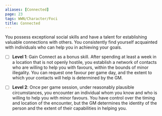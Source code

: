 ```yaml
---
aliases: [Connected]
page: 23
tags: WWN/Character/Foci
title: Connected
---
```


You possess exceptional social skills and have a talent for establishing valuable connections with others. You consistently find yourself acquainted with individuals who can help you in achieving your goals.

- [ ] **Level 1**: Gain Connect as a bonus skill. After spending at least a week in a location that is not openly hostile, you establish a network of contacts who are willing to help you with favours, within the bounds of minor illegality. You can request one favour per game day, and the extent to which your contacts will help is determined by the GM.

- [ ] **Level 2**: Once per game session, under reasonably plausible circumstances, you encounter an individual whom you know and who is willing to help you with minor favours. You have control over the timing and location of the encounter, but the GM determines the identity of the person and the extent of their capabilities in helping you.

